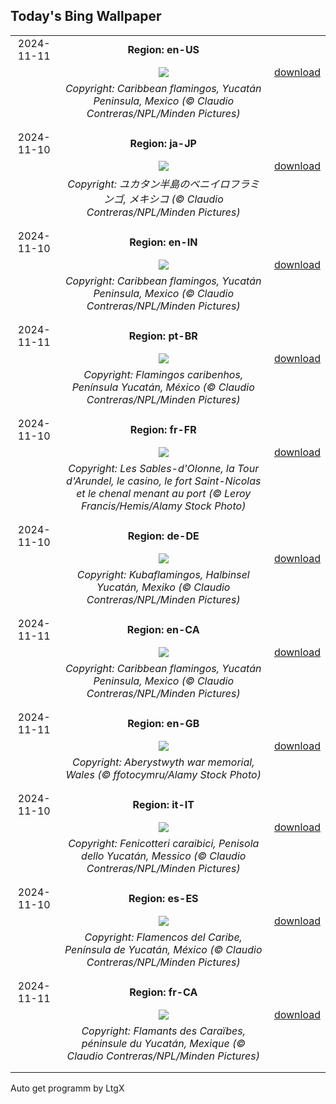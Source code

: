 ## Today's Bing Wallpaper
|      |      |      |
| :----: | :----: | :----: |
|2024-11-11|**Region: en-US**||
||![](https://www.bing.com/th?id=OHR.YucatanFlamingos_EN-US4470232432_UHD.jpg&pid=hp&w=1152&h=648&rs=1&c=4)| [download](https://www.bing.com/th?id=OHR.YucatanFlamingos_EN-US4470232432_UHD.jpg)|
||*Copyright: Caribbean flamingos, Yucatán Peninsula, Mexico (© Claudio Contreras/NPL/Minden Pictures)*
||
|||
|2024-11-10|**Region: ja-JP**||
||![](https://www.bing.com/th?id=OHR.YucatanFlamingos_JA-JP2002783035_UHD.jpg&pid=hp&w=1152&h=648&rs=1&c=4)| [download](https://www.bing.com/th?id=OHR.YucatanFlamingos_JA-JP2002783035_UHD.jpg)|
||*Copyright: ユカタン半島のベニイロフラミンゴ, メキシコ  (© Claudio Contreras/NPL/Minden Pictures)*
||
|||
|2024-11-10|**Region: en-IN**||
||![](https://www.bing.com/th?id=OHR.YucatanFlamingos_EN-IN8899301061_UHD.jpg&pid=hp&w=1152&h=648&rs=1&c=4)| [download](https://www.bing.com/th?id=OHR.YucatanFlamingos_EN-IN8899301061_UHD.jpg)|
||*Copyright: Caribbean flamingos, Yucatán Peninsula, Mexico (© Claudio Contreras/NPL/Minden Pictures)*
||
|||
|2024-11-11|**Region: pt-BR**||
||![](https://www.bing.com/th?id=OHR.YucatanFlamingos_PT-BR2968915702_UHD.jpg&pid=hp&w=1152&h=648&rs=1&c=4)| [download](https://www.bing.com/th?id=OHR.YucatanFlamingos_PT-BR2968915702_UHD.jpg)|
||*Copyright: Flamingos caribenhos, Península Yucatán, México (© Claudio Contreras/NPL/Minden Pictures)*
||
|||
|2024-11-10|**Region: fr-FR**||
||![](https://www.bing.com/th?id=OHR.VendeeGlobe_FR-FR8019139667_UHD.jpg&pid=hp&w=1152&h=648&rs=1&c=4)| [download](https://www.bing.com/th?id=OHR.VendeeGlobe_FR-FR8019139667_UHD.jpg)|
||*Copyright: Les Sables-d'Olonne, la Tour d'Arundel, le casino, le fort Saint-Nicolas et le chenal menant au port (© Leroy Francis/Hemis/Alamy Stock Photo)*
||
|||
|2024-11-10|**Region: de-DE**||
||![](https://www.bing.com/th?id=OHR.YucatanFlamingos_DE-DE2009828774_UHD.jpg&pid=hp&w=1152&h=648&rs=1&c=4)| [download](https://www.bing.com/th?id=OHR.YucatanFlamingos_DE-DE2009828774_UHD.jpg)|
||*Copyright: Kubaflamingos, Halbinsel Yucatán, Mexiko (© Claudio Contreras/NPL/Minden Pictures)*
||
|||
|2024-11-11|**Region: en-CA**||
||![](https://www.bing.com/th?id=OHR.YucatanFlamingos_EN-CA4668702589_UHD.jpg&pid=hp&w=1152&h=648&rs=1&c=4)| [download](https://www.bing.com/th?id=OHR.YucatanFlamingos_EN-CA4668702589_UHD.jpg)|
||*Copyright: Caribbean flamingos, Yucatán Peninsula, Mexico (© Claudio Contreras/NPL/Minden Pictures)*
||
|||
|2024-11-11|**Region: en-GB**||
||![](https://www.bing.com/th?id=OHR.RemembranceSunday2024_EN-GB5545006303_UHD.jpg&pid=hp&w=1152&h=648&rs=1&c=4)| [download](https://www.bing.com/th?id=OHR.RemembranceSunday2024_EN-GB5545006303_UHD.jpg)|
||*Copyright: Aberystwyth war memorial, Wales (© ffotocymru/Alamy Stock Photo)*
||
|||
|2024-11-10|**Region: it-IT**||
||![](https://www.bing.com/th?id=OHR.YucatanFlamingos_IT-IT6590871746_UHD.jpg&pid=hp&w=1152&h=648&rs=1&c=4)| [download](https://www.bing.com/th?id=OHR.YucatanFlamingos_IT-IT6590871746_UHD.jpg)|
||*Copyright: Fenicotteri caraibici, Penisola dello Yucatán, Messico (© Claudio Contreras/NPL/Minden Pictures)*
||
|||
|2024-11-10|**Region: es-ES**||
||![](https://www.bing.com/th?id=OHR.YucatanFlamingos_ES-ES2437405213_UHD.jpg&pid=hp&w=1152&h=648&rs=1&c=4)| [download](https://www.bing.com/th?id=OHR.YucatanFlamingos_ES-ES2437405213_UHD.jpg)|
||*Copyright: Flamencos del Caribe, Península de Yucatán, México (© Claudio Contreras/NPL/Minden Pictures)*
||
|||
|2024-11-11|**Region: fr-CA**||
||![](https://www.bing.com/th?id=OHR.YucatanFlamingos_FR-CA1216205304_UHD.jpg&pid=hp&w=1152&h=648&rs=1&c=4)| [download](https://www.bing.com/th?id=OHR.YucatanFlamingos_FR-CA1216205304_UHD.jpg)|
||*Copyright: Flamants des Caraïbes, péninsule du Yucatán, Mexique (© Claudio Contreras/NPL/Minden Pictures)*
||
|||

Auto get programm by LtgX
